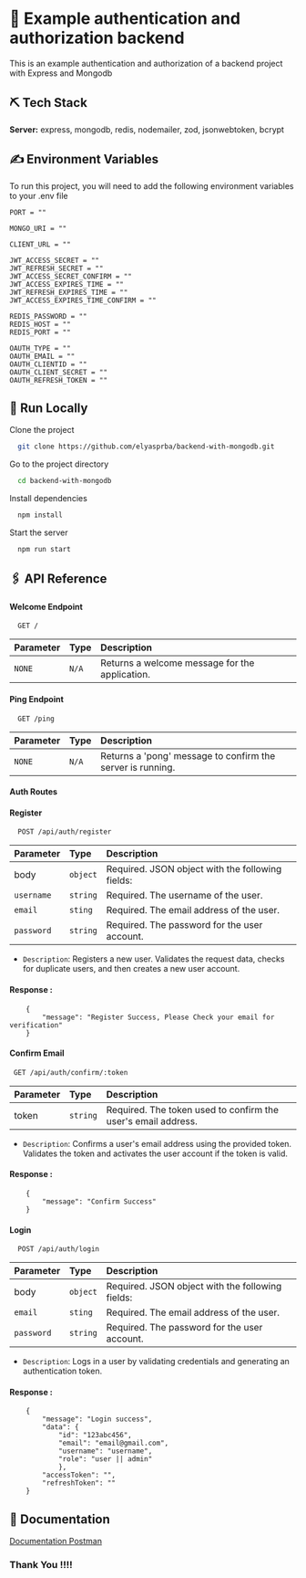 # 📌  Example authentication and authorization backend

This is an example authentication and authorization of a backend project with Express and Mongodb

## ⛏️  Tech Stack

**Server:** express, mongodb, redis, nodemailer, zod, jsonwebtoken, bcrypt

## ✍️ Environment Variables

To run this project, you will need to add the following environment variables to your .env file

```
PORT = ""

MONGO_URI = ""

CLIENT_URL = ""

JWT_ACCESS_SECRET = ""
JWT_REFRESH_SECRET = ""
JWT_ACCESS_SECRET_CONFIRM = ""
JWT_ACCESS_EXPIRES_TIME = ""
JWT_REFRESH_EXPIRES_TIME = ""
JWT_ACCESS_EXPIRES_TIME_CONFIRM = ""

REDIS_PASSWORD = ""
REDIS_HOST = ""
REDIS_PORT = ""

OAUTH_TYPE = ""
OAUTH_EMAIL = ""
OAUTH_CLIENTID = ""
OAUTH_CLIENT_SECRET = ""
OAUTH_REFRESH_TOKEN = ""
```

## 📍 Run Locally

Clone the project

```bash
  git clone https://github.com/elyasprba/backend-with-mongodb.git
```

Go to the project directory

```bash
  cd backend-with-mongodb
```

Install dependencies

```bash
  npm install
```

Start the server

```bash
  npm run start
```

## 🖇 API Reference

#### Welcome Endpoint

```http
  GET /
```

| Parameter | Type  | Description                                    |
| :-------- | :---- | :--------------------------------------------- |
| `NONE`    | `N/A` | Returns a welcome message for the application. |

#### Ping Endpoint

```http
  GET /ping
```

| Parameter | Type  | Description                                                |
| :-------- | :---- | :--------------------------------------------------------- |
| `NONE`    | `N/A` | Returns a 'pong' message to confirm the server is running. |

#### Auth Routes

#### Register

```http
  POST /api/auth/register
```

| Parameter  | Type     | Description                                      |
| :--------- | :------- | :----------------------------------------------- |
| body       | `object` | Required. JSON object with the following fields: |
| `username` | `string` | Required. The username of the user.              |
| `email`    | `sting`  | Required. The email address of the user.         |
| `password` | `string` | Required. The password for the user account.     |

- `Description`: Registers a new user. Validates the request data, checks for duplicate users, and then creates a new user account.

#### Response :

```
    {
        "message": "Register Success, Please Check your email for verification"
    }
```

#### Confirm Email

```http
 GET /api/auth/confirm/:token
```

| Parameter | Type     | Description                                                   |
| :-------- | :------- | :------------------------------------------------------------ |
| token     | `string` | Required. The token used to confirm the user's email address. |

- `Description`: Confirms a user's email address using the provided token. Validates the token and activates the user account if the token is valid.

#### Response :

```
    {
        "message": "Confirm Success"
    }
```

#### Login

```http
  POST /api/auth/login
```

| Parameter  | Type     | Description                                      |
| :--------- | :------- | :----------------------------------------------- |
| body       | `object` | Required. JSON object with the following fields: |
| `email`    | `sting`  | Required. The email address of the user.         |
| `password` | `string` | Required. The password for the user account.     |

- `Description`: Logs in a user by validating credentials and generating an authentication token.

#### Response :

```
    {
        "message": "Login success",
        "data": {
            "id": "123abc456",
            "email": "email@gmail.com",
            "username": "username",
            "role": "user || admin"
            },
        "accessToken": "",
        "refreshToken": ""
    }
```

## 📄 Documentation

[Documentation Postman](https://documenter.getpostman.com/view/20120165/2sA3sAh7wM)

### Thank You !!!!
